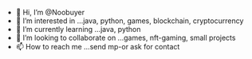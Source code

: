 - 👋 Hi, I’m @Noobuyer
- 👀 I’m interested in ...java, python, games, blockchain, cryptocurrency
- 🌱 I’m currently learning ...java, python
- 💞️ I’m looking to collaborate on ...games, nft-gaming, small projects
- 📫 How to reach me ...send mp-or ask for contact

<!---
Noobuyer/Noobuyer is a ✨ special ✨ repository because its `README.md` (this file) appears on your GitHub profile.
You can click the Preview link to take a look at your changes.
--->
